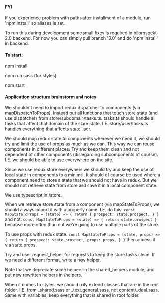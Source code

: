 #### FYI

If you experience problem with paths after installment of a module, run 'npm install' so aliases is set.

To run this during development some small fixes is required in bilprospekt-2.0 backend. For now you can simply pull branch '3.0' and do 'npm install' in backend.

#### To start:

npm install

npm run sass (for styles)

npm start

#### Application structure brainstorm and notes

We shouldn't need to import redux dispatcher to components (via mapDispatchToProps). Instead put all functions that touch store state (and use dispatcher) from store/subdomain/tasks.ts. tasks.ts should handle all tasks that affect that domain of the store state. I.E. store/user/tasks.ts handles everything that affects state.user.

We should map redux state to components wherever we need it, we should try and limit the use of props as much as we can. This way we can reuse components in different places. Try and keep them clean and not dependent of other components (disregarding subcomponents of course). I.E. we should be able to use <Events/> everywhere on the site.

Since we use redux store everywhere we should try and keep the use of local state in components to a minimal. It should of course be used where a component need to store a state that we should not have in redux. But we should not retrieve state from store and save it in a local component state.

We use typescript in /store.

When we retrieve store state from a component (via mapStateToProps), we should always import it with a property name. I.E. do this:
`const MapStateToProps = (state) => {
    return {
        prospect: state.prospect,
    }
}`
and not:
`const MapStateToProps = (state) => {
     return state.prospect
 }` 
because more often than not we're going to use multiple parts of the store.

To use props with redux state:
`const MapStateToProps = (state, props) => {
    return {
        prospect: state.prospect,
        props: props,
    }
}`
then access it via state.props.

Try and user request_helper for requests to keep the store tasks clean. If we need a different format, write a new helper.

Note that we deprecate some helpers in the shared_helpers module, and put new rewritten helpers in /helpers. 

When it comes to styles, we should only extend classes that are in the root folder. I.E. from _shared.sass or _text_general.sass, not content/_deal.sass. Same with variables, keep everything that is shared in root folder.
